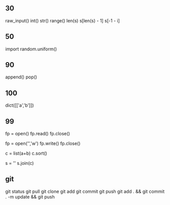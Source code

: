 ## 30
raw_input()
int()
str()
range()
len(s)
s[len(s) - 1] s[-1 - i]

## 50
import
random.uniform()

## 90
append() 
pop()

## 100
dict([['a','b']])

## 99
fp = open()
fp.read()
fp.close()

fp = open('','w')
fp.write()
fp.close()

c = list(a+b)
c.sort()

s = ''
s.join(c)

## git
git status
git pull
git clone
git add
git commit
git push
git add . && git commit . -m update && git push

